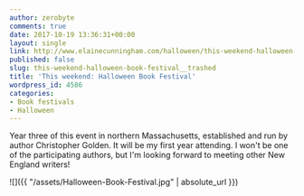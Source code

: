 ```yaml
---
author: zerobyte
comments: true
date: 2017-10-19 13:36:31+00:00
layout: single
link: http://www.elainecunningham.com/halloween/this-weekend-halloween-book-festival__trashed/
published: false
slug: this-weekend-halloween-book-festival__trashed
title: 'This weekend: Halloween Book Festival'
wordpress_id: 4586
categories:
- Book festivals
- Halloween
---
```


Year three of this event in northern Massachusetts, established and run by author Christopher Golden. It will be my first year attending. I won't be one of the participating authors, but I'm looking forward to meeting other New England writers!

![]({{ "/assets/Halloween-Book-Festival.jpg" | absolute_url }})



